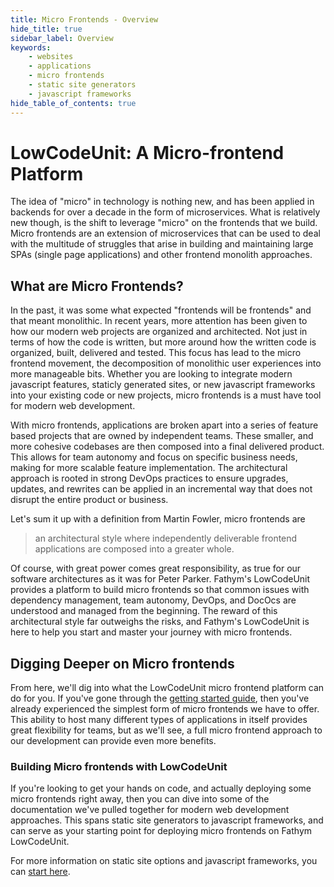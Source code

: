 ```yaml
---
title: Micro Frontends - Overview
hide_title: true
sidebar_label: Overview
keywords:
    - websites
    - applications
    - micro frontends
    - static site generators
    - javascript frameworks
hide_table_of_contents: true
---
```


# LowCodeUnit: A Micro-frontend Platform

The idea of "micro" in technology is nothing new, and has been applied in backends for over a decade in the form of microservices.  What is relatively new though, is the shift to leverage "micro" on the frontends that we build.  Micro frontends are an extension of microservices that can be used to deal with the multitude of struggles that arise in building and maintaining large SPAs (single page applications) and other frontend monolith approaches.

## What are Micro Frontends?

In the past, it was some what expected "frontends will be frontends" and that meant monolithic.  In recent years, more attention has been given to how our modern web projects are organized and architected.  Not just in terms of how the code is written, but more around how the written code is organized, built, delivered and tested.  This focus has lead to the micro frontend movement, the decomposition of monolithic user experiences into more manageable bits.  Whether you are looking to integrate modern javascript features, staticly generated sites, or new javascript frameworks into your existing code or new projects, micro frontends is a must have tool for modern web development.  

With micro frontends, applications are broken apart into a series of feature based projects that are owned by independent teams.  These smaller, and more cohesive codebases are then composed into a final delivered product.  This allows for team autonomy and focus on specific business needs, making for more scalable feature implementation.  The architectural approach is rooted in strong DevOps practices to ensure upgrades, updates, and rewrites can be applied in an incremental way that does not disrupt the entire product or business.  

Let's sum it up with a definition from Martin Fowler, micro frontends are

> an architectural style where independently deliverable frontend applications are composed into a greater whole.

Of course, with great power comes great responsibility, as true for our software architectures as it was for Peter Parker.  Fathym's LowCodeUnit provides a platform to build micro frontends so that common issues with dependency management, team autonomy, DevOps, and DocOcs are understood and managed from the beginning.  The reward of this architectural style far outweighs the risks, and Fathym's LowCodeUnit is here to help you start and master your journey with micro frontends.

## Digging Deeper on Micro frontends

From here, we'll dig into what the LowCodeUnit micro frontend platform can do for you.  If you've gone through the [getting started guide](../../getting-started/setup), then you've already experienced the simplest form of micro frontends we have to offer.  This ability to host many different types of applications in itself provides great flexibility for teams, but as we'll see, a full micro frontend approach to our development can provide even more benefits.

<!--![LowCodeUnit Diagram](/img/lowcodeunit-diagram.png) -->

### Building Micro frontends with LowCodeUnit

If you're looking to get your hands on code, and actually deploying some micro frontends right away, then you can dive into some of the documentation we've pulled together for modern web development approaches.  This spans static site generators to javascript frameworks, and can serve as your starting point for deploying micro frontends on Fathym LowCodeUnit. 

For more information on static site options and javascript frameworks, you can [start here](../static-vs-framework/overview).
